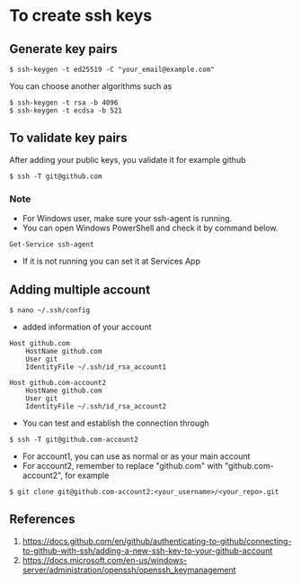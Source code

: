 # To create ssh keys

## Generate key pairs

```
$ ssh-keygen -t ed25519 -C "your_email@example.com"
```

You can choose another algorithms such as

```
$ ssh-keygen -t rsa -b 4096
$ ssh-keygen -t ecdsa -b 521
```

## To validate key pairs 
After adding your public keys, you validate it for example github

```
$ ssh -T git@github.com
```

### Note
- For Windows user, make sure your ssh-agent is running.
- You can open Windows PowerShell and check it by command below.

```
Get-Service ssh-agent
```

- If it is not running you can set it at Services App

## Adding multiple account

```
$ nano ~/.ssh/config
```
- added information of your account

```
Host github.com
	HostName github.com
	User git
	IdentityFile ~/.ssh/id_rsa_account1

Host github.com-account2
	HostName github.com
	User git
	IdentityFile ~/.ssh/id_rsa_account2
```

- You can test and establish the connection through 
```
$ ssh -T git@github.com-account2
```
- For account1, you can use as normal or as your main account
- For account2, remember to replace "github.com" with "github.com-account2", for example
```
$ git clone git@github.com-account2:<your_username>/<your_repo>.git
``` 

## References
1. https://docs.github.com/en/github/authenticating-to-github/connecting-to-github-with-ssh/adding-a-new-ssh-key-to-your-github-account
2. https://docs.microsoft.com/en-us/windows-server/administration/openssh/openssh_keymanagement
